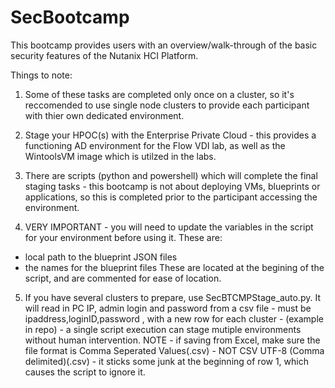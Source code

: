 # SecBootcamp

This bootcamp provides users with an overview/walk-through of the basic security features of the Nutanix HCI Platform.

Things to note:

1. Some of these tasks are completed only once on a cluster, so it's reccomended to use single node clusters to provide each participant with thier own dedicated environment.

2. Stage your HPOC(s) with the Enterprise Private Cloud - this provides a functioning AD environment for the Flow VDI lab, as well as the WintoolsVM image which is utilzed in the labs.

3. There are scripts (python and powershell) which will complete the final staging tasks - this bootcamp is not about deploying VMs, blueprints or applications, so this is completed prior to the participant accessing the environment.

4. VERY IMPORTANT - you will need to update the variables in the script for your environment before using it. These are:
  - local path to the blueprint JSON files
  - the names for the blueprint files
These are located at the begining of the script, and are commented for ease of location.

5. If you have several clusters to prepare, use SecBTCMPStage_auto.py. It will read in PC IP, admin login and password from a csv file - must be ipaddress,loginID,password , with a new row for each cluster -  (example in repo)  - a single script execution can stage mutiple environments without human intervention.
NOTE - if saving from Excel, make sure the file format is Comma Seperated Values(.csv) - NOT CSV UTF-8 (Comma delimited)(.csv) - it sticks some junk at the beginning of row 1, which causes the script to ignore it.
